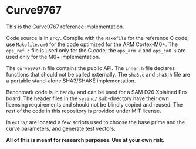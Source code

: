 # Curve9767

This is the Curve9767 reference implementation.

Code source is in `src/`. Compile with the `Makefile` for the reference
C code; use `Makefile.cm0` for the code optimized for the ARM Cortex-M0+.
The `ops_ref.c` file is used only for the C code; the `ops_arm.c` and
`ops_cm0.s` are used only for the M0+ implementation.

The `curve9767.h` file contains the public API. The `inner.h` file
declares functions that should not be called externally. The `sha3.c`
and `sha3.h` file are a portable stand-alone SHA3/SHAKE implementation.

Benchmark code is in `bench/` and can be used for a SAM D20 Xplained Pro
board. The header files in the `sysinc/` sub-directory have their own
licensing requirements and should not be blindly copied and reused. The
rest of the code in this repository is provided under MIT license.

In `extra/` are located a few scripts used to choose the base prime and
the curve parameters, and generate test vectors.

**All of this is meant for research purposes. Use at your own risk.**
